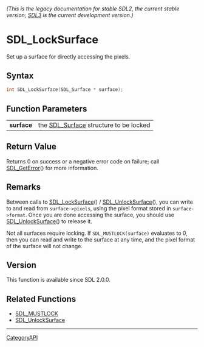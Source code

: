 ###### (This is the legacy documentation for stable SDL2, the current stable version; [SDL3](https://wiki.libsdl.org/SDL3/) is the current development version.)
# SDL_LockSurface

Set up a surface for directly accessing the pixels.

## Syntax

```c
int SDL_LockSurface(SDL_Surface * surface);

```

## Function Parameters

|                 |                                                       |
| --------------- | ----------------------------------------------------- |
| **surface**     | the [SDL_Surface](SDL_Surface) structure to be locked |

## Return Value

Returns 0 on success or a negative error code on failure; call
[SDL_GetError](SDL_GetError)() for more information.

## Remarks

Between calls to [SDL_LockSurface](SDL_LockSurface)() /
[SDL_UnlockSurface](SDL_UnlockSurface)(), you can write to and read from
`surface->pixels`, using the pixel format stored in `surface->format`. Once
you are done accessing the surface, you should use
[SDL_UnlockSurface](SDL_UnlockSurface)() to release it.

Not all surfaces require locking. If `SDL_MUSTLOCK(surface)` evaluates to
0, then you can read and write to the surface at any time, and the pixel
format of the surface will not change.

## Version

This function is available since SDL 2.0.0.

## Related Functions

* [SDL_MUSTLOCK](SDL_MUSTLOCK)
* [SDL_UnlockSurface](SDL_UnlockSurface)

----
[CategoryAPI](CategoryAPI)

